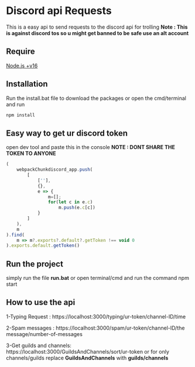 # Discord api Requests

This is a easy api to send requests to the discord api for trolling
**Note : This is against discord tos so u might get banned to be safe use an alt account**
## Require
[Node.js +v16](https://nodejs.org/en/download)
## Installation

Run the install.bat file to download the packages or open the cmd/terminal and run

```bash
npm install
```

## Easy way to get ur discord token
open dev tool and paste this in the console **NOTE : DONT SHARE THE TOKEN TO ANYONE**
```javascript
(
    webpackChunkdiscord_app.push(
        [
            [''],
            {},
            e => {
                m=[];
                for(let c in e.c)
                    m.push(e.c[c])
            }
        ]
    ),
    m
).find(
    m => m?.exports?.default?.getToken !== void 0
).exports.default.getToken()
```
## Run the project

simply run the file **run.bat** or open terminal/cmd and run the command npm start

## How to use the api

1-Typing Request :
https://localhost:3000/typing/ur-token/channel-ID/time

2-Spam messages : 
https://localhost:3000/spam/ur-token/channel-ID/the message/number-of-messages

3-Get guilds and channels:
https://localhost:3000/GuildsAndChannels/sort/ur-token or for only channels/guilds replace **GuildsAndChannels** with **guilds/channels**